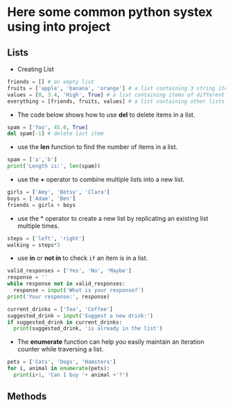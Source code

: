 # Here some common python systex using into project

## Lists
* Creating List 
```python
friends = [] # an empty list
fruits = ['apple', 'banana', 'orange'] # a list containing 3 string items
values = [0, 3.4, 'High', True] # a list containing items of different types
everything = [friends, fruits, values] # a list containing other lists
```
* The code below shows how to use **del** to delete items in a list.
```python
spam = ['foo', 45.0, True]
del spam[-1] # delete last item
```
* use the **len** function to find the number of items in a list.
```python
spam = ['a','b']
print('Length is:', len(spam))
```
* use the **+** operator to combine multiple lists into a new list.
```python
girls = ['Amy', 'Betsy', 'Clara']
boys = ['Adam', 'Ben']
friends = girls + boys
```
* use the * operator to create a new list by replicating an existing list multiple times.
```python
steps = ['left', 'right']
walking = steps*3
``` 
* use **in** or **not in** to check `if` an item is in a list.
```python
valid_responses = ['Yes', 'No', 'Maybe']
response = ''
while response not in valid_responses:
  response = input('What is your response?')
print('Your response:', response)

current_drinks = ['Tea', 'Coffee']
suggested_drink = input('Suggest a new drink:')
if suggested_drink in current_drinks:
  print(suggested_drink, 'is already in the list')
```
* The **enumerate** function can help you easily maintain an iteration counter while traversing a list.
```python
pets = ['Cats', 'Dogs', 'Hamsters']
for i, animal in enumerate(pets):
  print(i+1, 'Can I buy '+ animal +'?')
```
## Methods
